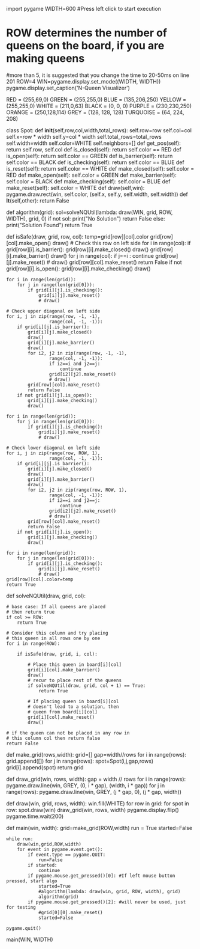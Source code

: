 import pygame
WIDTH=600
#Press left click to start execution
# ROW determines the number of queens on the board, if you are making queens
#more than 5, it is suggested that you change the time to 20-50ms on line 201
ROW=4
WIN=pygame.display.set_mode((WIDTH, WIDTH))
pygame.display.set_caption('N-Queen Visualizer')

RED = (255,69,0)
GREEN = (255,255,0)
BLUE = (135,206,250)
YELLOW = (255,255,0)
WHITE = (211,0,63)
BLACK = (0, 0, 0)
PURPLE = (230,230,250)
ORANGE = (250,128,114)
GREY = (128, 128, 128)
TURQUOISE = (64, 224, 208)

class Spot:
    def __init__(self,row,col,width,total_rows):
        self.row=row
        self.col=col
        self.x=row * width
        self.y=col * width
        self.total_rows=total_rows
        self.width=width
        self.color=WHITE
        self.neighbors=[]
    def get_pos(self):
        return self.row, self.col
    def is_closed(self):
        return self.color == RED
    def is_open(self):
        return self.color == GREEN
    def is_barrier(self):
        return self.color == BLACK
    def is_checking(self):
        return self.color == BLUE
    def is_reset(self):
        return self.color == WHITE
    def make_closed(self):
        self.color = RED
    def make_open(self):
        self.color = GREEN
    def make_barrier(self):
        self.color = BLACK
    def make_checking(self):
        self.color = BLUE
    def make_reset(self):
        self.color = WHITE
    def draw(self,win):
        pygame.draw.rect(win, self.color, (self.x, self.y, self.width, self.width))
    def __lt__(self,other):
        return False

def algorithm(grid):
    sol=solveNQUtil(lambda: draw(WIN, grid, ROW, WIDTH), grid, 0)
    if not sol:
        print("No Solution")
        return False
    else:
        print("Solution Found")
        return True

def isSafe(draw, grid, row, col):
    temp=grid[row][col].color
    grid[row][col].make_open()
    draw()
    # Check this row on left side
    for i in range(col):
        if grid[row][i].is_barrier():
            grid[row][i].make_closed()
            draw()
            grid[row][i].make_barrier()
            draw()
            for j in range(col):
                if j==i :
                    continue
                grid[row][j].make_reset()
                # draw()
            grid[row][col].make_reset()
            return False
        if not grid[row][i].is_open():
            grid[row][i].make_checking()
            draw()
    
    for i in range(len(grid)):
        for j in range(len(grid[0])):
            if grid[i][j].is_checking():
                grid[i][j].make_reset()
                # draw()
  
    # Check upper diagonal on left side
    for i, j in zip(range(row, -1, -1), 
                    range(col, -1, -1)):
        if grid[i][j].is_barrier():
            grid[i][j].make_closed()
            draw()
            grid[i][j].make_barrier()
            draw()
            for i2, j2 in zip(range(row, -1, -1), 
                    range(col, -1, -1)):
                    if i2==i and j2==j:
                        continue
                    grid[i2][j2].make_reset()
                    # draw()
            grid[row][col].make_reset()
            return False
        if not grid[i][j].is_open():
            grid[i][j].make_checking()
            draw()
    
    for i in range(len(grid)):
        for j in range(len(grid[0])):
            if grid[i][j].is_checking():
                grid[i][j].make_reset()
                # draw()
  
    # Check lower diagonal on left side
    for i, j in zip(range(row, ROW, 1), 
                    range(col, -1, -1)):
        if grid[i][j].is_barrier():
            grid[i][j].make_closed()
            draw()
            grid[i][j].make_barrier()
            draw()
            for i2, j2 in zip(range(row, ROW, 1), 
                    range(col, -1, -1)):
                    if i2==i and j2==j:
                        continue
                    grid[i2][j2].make_reset()
                    # draw()
            grid[row][col].make_reset()
            return False
        if not grid[i][j].is_open():
            grid[i][j].make_checking()
            draw()
    
    for i in range(len(grid)):
        for j in range(len(grid[0])):
            if grid[i][j].is_checking():
                grid[i][j].make_reset()
                # draw()
    grid[row][col].color=temp
    return True
  
def solveNQUtil(draw, grid, col):
      
    # base case: If all queens are placed
    # then return true
    if col >= ROW:
        return True
  
    # Consider this column and try placing
    # this queen in all rows one by one
    for i in range(ROW):
  
        if isSafe(draw, grid, i, col):
              
            # Place this queen in board[i][col]
            grid[i][col].make_barrier()
            draw()
            # recur to place rest of the queens
            if solveNQUtil(draw, grid, col + 1) == True:
                return True
  
            # If placing queen in board[i][col
            # doesn't lead to a solution, then
            # queen from board[i][col]
            grid[i][col].make_reset()
            draw()
  
    # if the queen can not be placed in any row in
    # this column col then return false
    return False
def make_grid(rows,width):
    grid=[]
    gap=width//rows
    for i in range(rows):
        grid.append([])
        for j in range(rows):
            spot=Spot(i,j,gap,rows)
            grid[i].append(spot)
    return grid

def draw_grid(win, rows, width):
	gap = width // rows
	for i in range(rows):
		pygame.draw.line(win, GREY, (0, i * gap), (width, i * gap))
		for j in range(rows):
			pygame.draw.line(win, GREY, (j * gap, 0), (j * gap, width))

def draw(win, grid, rows, width):
   win.fill(WHITE)
   for row in grid:
       for spot in row:
           spot.draw(win)
   draw_grid(win, rows, width)
   pygame.display.flip()
   pygame.time.wait(200)
    

def main(win, width):
    grid=make_grid(ROW,width)
    run = True
    started=False

    while run:
        draw(win,grid,ROW,width)
        for event in pygame.event.get():
            if event.type == pygame.QUIT:
                run=False
            if started:
                continue
            if pygame.mouse.get_pressed()[0]: #If left mouse button pressed, start algo
                started=True
                #algorithm(lambda: draw(win, grid, ROW, width), grid)
                algorithm(grid)
            if pygame.mouse.get_pressed()[2]: #will never be used, just for testing
                #grid[0][0].make_reset()
                started=False
                
    pygame.quit()
main(WIN, WIDTH)

